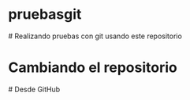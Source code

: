 # pruebasgit
# Realizando pruebas con git usando este repositorio
# Cambiando el repositorio
# Desde GitHub
